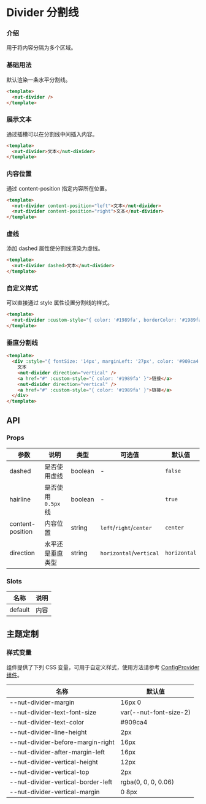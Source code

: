 # Divider 分割线

### 介绍

用于将内容分隔为多个区域。

### 基础用法

默认渲染一条水平分割线。

``` html
<template>
  <nut-divider />
</template>
```

### 展示文本

通过插槽可以在分割线中间插入内容。

``` html
<template>
  <nut-divider>文本</nut-divider>
</template>
```

### 内容位置

通过 content-position 指定内容所在位置。

``` html
<template>
  <nut-divider content-position="left">文本</nut-divider>
  <nut-divider content-position="right">文本</nut-divider>
</template>
```

### 虚线

添加 dashed 属性使分割线渲染为虚线。

``` html
<template>
  <nut-divider dashed>文本</nut-divider>
</template>
```

### 自定义样式

可以直接通过 style 属性设置分割线的样式。

``` html
<template>
  <nut-divider :custom-style="{ color: '#1989fa', borderColor: '#1989fa', padding: '0 16px' }">文本</nut-divider>
</template>
```

### 垂直分割线

``` html
<template>
  <div :style="{ fontSize: '14px', marginLeft: '27px', color: '#909ca4' }">
    文本
    <nut-divider direction="vertical" />
    <a href="#" :custom-style="{ color: '#1989fa' }">链接</a>
    <nut-divider direction="vertical" />
    <a href="#" :custom-style="{ color: '#1989fa' }">链接</a>
  </div>
</template>
```

## API

### Props

| 参数             | 说明                | 类型    | 可选值                  | 默认值       |
| ---------------- | ------------------- | ------- | ----------------------- | ------------ |
| dashed           | 是否使用虚线        | boolean | -                       | `false`      |
| hairline         | 是否使用 `0.5px` 线 | boolean | -                       | `true`       |
| content-position | 内容位置            | string  | `left`/`right`/`center` | `center`     |
| direction        | 水平还是垂直类型    | string  | `horizontal`/`vertical` | `horizontal` |

### Slots

| 名称    | 说明 |
| ------- | ---- |
| default | 内容 |

## 主题定制

### 样式变量

组件提供了下列 CSS 变量，可用于自定义样式，使用方法请参考 [ConfigProvider 组件](/components/basic/configprovider)。

| 名称                               | 默认值                 |
| ---------------------------------- | ---------------------- |
| --nut-divider-margin               | 16px 0                 |
| --nut-divider-text-font-size       | var(--nut-font-size-2) |
| --nut-divider-text-color           | #909ca4                |
| --nut-divider-line-height          | 2px                    |
| --nut-divider-before-margin-right  | 16px                   |
| --nut-divider-after-margin-left    | 16px                   |
| --nut-divider-vertical-height      | 12px                   |
| --nut-divider-vertical-top         | 2px                    |
| --nut-divider-vertical-border-left | rgba(0, 0, 0, 0.06)    |
| --nut-divider-vertical-margin      | 0 8px                  |
